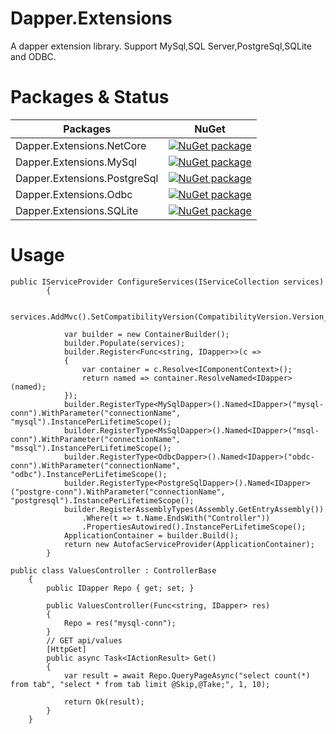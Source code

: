 # Dapper.Extensions
A dapper extension library. Support MySql,SQL Server,PostgreSql,SQLite and ODBC.

# Packages & Status
Packages | NuGet
---------|------
Dapper.Extensions.NetCore|[![NuGet package](https://buildstats.info/nuget/Dapper.Extensions.NetCore)](https://www.nuget.org/packages/Dapper.Extensions.NetCore)
Dapper.Extensions.MySql|[![NuGet package](https://buildstats.info/nuget/Dapper.Extensions.MySql)](https://www.nuget.org/packages/DDapper.Extensions.MySql)
Dapper.Extensions.PostgreSql|[![NuGet package](https://buildstats.info/nuget/Dapper.Extensions.PostgreSql)](https://www.nuget.org/packages/Dapper.Extensions.PostgreSql)
Dapper.Extensions.Odbc|[![NuGet package](https://buildstats.info/nuget/Dapper.Extensions.Odbc)](https://www.nuget.org/packages/Dapper.Extensions.Odbc)
Dapper.Extensions.SQLite|[![NuGet package](https://buildstats.info/nuget/Dapper.Extensions.SQLite)](https://www.nuget.org/packages/Dapper.Extensions.SQLite)



# Usage
```cssharp
public IServiceProvider ConfigureServices(IServiceCollection services)
		{

			services.AddMvc().SetCompatibilityVersion(CompatibilityVersion.Version_2_1).AddControllersAsServices();

			var builder = new ContainerBuilder();
			builder.Populate(services);
			builder.Register<Func<string, IDapper>>(c =>
			{
				var container = c.Resolve<IComponentContext>();
				return named => container.ResolveNamed<IDapper>(named);
			});
			builder.RegisterType<MySqlDapper>().Named<IDapper>("mysql-conn").WithParameter("connectionName", "mysql").InstancePerLifetimeScope();
			builder.RegisterType<MsSqlDapper>().Named<IDapper>("msql-conn").WithParameter("connectionName", "mssql").InstancePerLifetimeScope();
			builder.RegisterType<OdbcDapper>().Named<IDapper>("obdc-conn").WithParameter("connectionName", "odbc").InstancePerLifetimeScope();
			builder.RegisterType<PostgreSqlDapper>().Named<IDapper>("postgre-conn").WithParameter("connectionName", "postgresql").InstancePerLifetimeScope();
			builder.RegisterAssemblyTypes(Assembly.GetEntryAssembly())
				.Where(t => t.Name.EndsWith("Controller"))
				.PropertiesAutowired().InstancePerLifetimeScope();
			ApplicationContainer = builder.Build();
			return new AutofacServiceProvider(ApplicationContainer);
		}
```


```cssharp
public class ValuesController : ControllerBase
	{
		public IDapper Repo { get; set; }

		public ValuesController(Func<string, IDapper> res)
		{
			Repo = res("mysql-conn");
		}
		// GET api/values
		[HttpGet]
		public async Task<IActionResult> Get()
		{
			var result = await Repo.QueryPageAsync("select count(*) from tab", "select * from tab limit @Skip,@Take;", 1, 10);

			return Ok(result);
		}
	}
```
